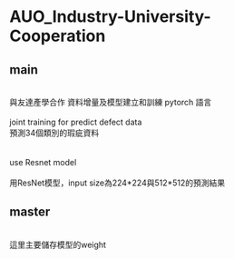 # AUO_Industry-University-Cooperation
## main

<br>
與友達產學合作
資料增量及模型建立和訓練
pytorch 語言 
</br>
<br>
joint training for predict defect data
<br>預測34個類別的瑕疵資料</br>
</br>
<br>
use Resnet model</br>
<br>用ResNet模型，input size為224*224與512*512的預測結果</br>


## master
<br>
這里主要儲存模型的weight
</br>
